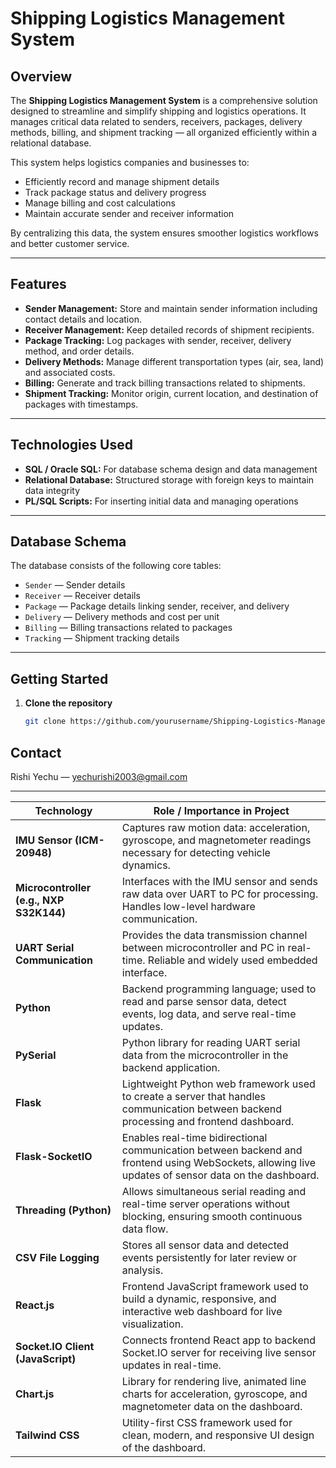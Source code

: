 # Shipping Logistics Management System

## Overview

The **Shipping Logistics Management System** is a comprehensive solution designed to streamline and simplify shipping and logistics operations. It manages critical data related to senders, receivers, packages, delivery methods, billing, and shipment tracking — all organized efficiently within a relational database.

This system helps logistics companies and businesses to:

- Efficiently record and manage shipment details
- Track package status and delivery progress
- Manage billing and cost calculations
- Maintain accurate sender and receiver information

By centralizing this data, the system ensures smoother logistics workflows and better customer service.

---

## Features

- **Sender Management:** Store and maintain sender information including contact details and location.
- **Receiver Management:** Keep detailed records of shipment recipients.
- **Package Tracking:** Log packages with sender, receiver, delivery method, and order details.
- **Delivery Methods:** Manage different transportation types (air, sea, land) and associated costs.
- **Billing:** Generate and track billing transactions related to shipments.
- **Shipment Tracking:** Monitor origin, current location, and destination of packages with timestamps.

---

## Technologies Used

- **SQL / Oracle SQL:** For database schema design and data management
- **Relational Database:** Structured storage with foreign keys to maintain data integrity
- **PL/SQL Scripts:** For inserting initial data and managing operations

---

## Database Schema

The database consists of the following core tables:

- `Sender` — Sender details
- `Receiver` — Receiver details
- `Package` — Package details linking sender, receiver, and delivery
- `Delivery` — Delivery methods and cost per unit
- `Billing` — Billing transactions related to packages
- `Tracking` — Shipment tracking details

---

## Getting Started

1. **Clone the repository**

   ```bash
   git clone https://github.com/yourusername/Shipping-Logistics-Management-System.git

 ## Contact
 Rishi Yechu — yechurishi2003@gmail.com




_______________________________________________________________________________________________________________________________________________________________________________________________

| Technology                              | Role / Importance in Project                                                                                                                        |
| --------------------------------------- | --------------------------------------------------------------------------------------------------------------------------------------------------- |
| **IMU Sensor (ICM-20948)**              | Captures raw motion data: acceleration, gyroscope, and magnetometer readings necessary for detecting vehicle dynamics.                              |
| **Microcontroller (e.g., NXP S32K144)** | Interfaces with the IMU sensor and sends raw data over UART to PC for processing. Handles low-level hardware communication.                         |
| **UART Serial Communication**           | Provides the data transmission channel between microcontroller and PC in real-time. Reliable and widely used embedded interface.                    |
| **Python**                              | Backend programming language; used to read and parse sensor data, detect events, log data, and serve real-time updates.                             |
| **PySerial**                            | Python library for reading UART serial data from the microcontroller in the backend application.                                                    |
| **Flask**                               | Lightweight Python web framework used to create a server that handles communication between backend processing and frontend dashboard.              |
| **Flask-SocketIO**                      | Enables real-time bidirectional communication between backend and frontend using WebSockets, allowing live updates of sensor data on the dashboard. |
| **Threading (Python)**                  | Allows simultaneous serial reading and real-time server operations without blocking, ensuring smooth continuous data flow.                          |
| **CSV File Logging**                    | Stores all sensor data and detected events persistently for later review or analysis.                                                               |
| **React.js**                            | Frontend JavaScript framework used to build a dynamic, responsive, and interactive web dashboard for live visualization.                            |
| **Socket.IO Client (JavaScript)**       | Connects frontend React app to backend Socket.IO server for receiving live sensor updates in real-time.                                             |
| **Chart.js**                            | Library for rendering live, animated line charts for acceleration, gyroscope, and magnetometer data on the dashboard.                               |
| **Tailwind CSS**                        | Utility-first CSS framework used for clean, modern, and responsive UI design of the dashboard.                                                      |
